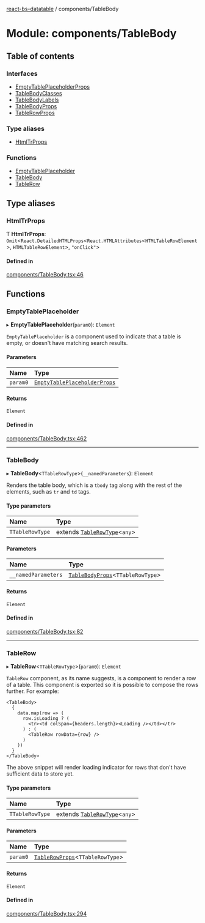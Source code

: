 [react-bs-datatable](../README.md) / components/TableBody

# Module: components/TableBody

## Table of contents

### Interfaces

- [EmptyTablePlaceholderProps](../interfaces/components_TableBody.EmptyTablePlaceholderProps.md)
- [TableBodyClasses](../interfaces/components_TableBody.TableBodyClasses.md)
- [TableBodyLabels](../interfaces/components_TableBody.TableBodyLabels.md)
- [TableBodyProps](../interfaces/components_TableBody.TableBodyProps.md)
- [TableRowProps](../interfaces/components_TableBody.TableRowProps.md)

### Type aliases

- [HtmlTrProps](components_TableBody.md#htmltrprops)

### Functions

- [EmptyTablePlaceholder](components_TableBody.md#emptytableplaceholder)
- [TableBody](components_TableBody.md#tablebody)
- [TableRow](components_TableBody.md#tablerow)

## Type aliases

### HtmlTrProps

Ƭ **HtmlTrProps**: `Omit`<`React.DetailedHTMLProps`<`React.HTMLAttributes`<`HTMLTableRowElement`\>, `HTMLTableRowElement`\>, ``"onClick"``\>

#### Defined in

[components/TableBody.tsx:46](https://github.com/imballinst/react-bs-datatable/blob/ed76c0b/src/components/TableBody.tsx#L46)

## Functions

### EmptyTablePlaceholder

▸ **EmptyTablePlaceholder**(`param0`): `Element`

`EmptyTablePlaceholder` is a component used to indicate that a table is empty, or doesn't
have matching search results.

#### Parameters

| Name | Type |
| :------ | :------ |
| `param0` | [`EmptyTablePlaceholderProps`](../interfaces/components_TableBody.EmptyTablePlaceholderProps.md) |

#### Returns

`Element`

#### Defined in

[components/TableBody.tsx:462](https://github.com/imballinst/react-bs-datatable/blob/ed76c0b/src/components/TableBody.tsx#L462)

___

### TableBody

▸ **TableBody**<`TTableRowType`\>(`__namedParameters`): `Element`

Renders the table body, which is a `tbody` tag along with the rest of the elements,
such as `tr` and `td` tags.

#### Type parameters

| Name | Type |
| :------ | :------ |
| `TTableRowType` | extends [`TableRowType`](helpers_types.md#tablerowtype)<`any`\> |

#### Parameters

| Name | Type |
| :------ | :------ |
| `__namedParameters` | [`TableBodyProps`](../interfaces/components_TableBody.TableBodyProps.md)<`TTableRowType`\> |

#### Returns

`Element`

#### Defined in

[components/TableBody.tsx:82](https://github.com/imballinst/react-bs-datatable/blob/ed76c0b/src/components/TableBody.tsx#L82)

___

### TableRow

▸ **TableRow**<`TTableRowType`\>(`param0`): `Element`

`TableRow` component, as its name suggests, is a component to render a row of a table.
This component is exported so it is possible to compose the rows further. For example:

```
<TableBody>
  {
    data.map(row => (
      row.isLoading ? (
        <tr><td colSpan={headers.length}><Loading /></td></tr>
      ) : (
        <TableRow rowData={row} />
      )
    ))
  }
</TableBody>
```

The above snippet will render loading indicator for rows that don't have sufficient data to store yet.

#### Type parameters

| Name | Type |
| :------ | :------ |
| `TTableRowType` | extends [`TableRowType`](helpers_types.md#tablerowtype)<`any`\> |

#### Parameters

| Name | Type |
| :------ | :------ |
| `param0` | [`TableRowProps`](../interfaces/components_TableBody.TableRowProps.md)<`TTableRowType`\> |

#### Returns

`Element`

#### Defined in

[components/TableBody.tsx:294](https://github.com/imballinst/react-bs-datatable/blob/ed76c0b/src/components/TableBody.tsx#L294)
